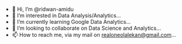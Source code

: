 - 👋 Hi, I’m @ridwan-amidu
- 👀 I’m interested in Data Analysis/Analytics...
- 🌱 I’m currently learning Google Data Analytics...
- 💞️ I’m looking to collaborate on Data Science and Analytics...
- 📫 How to reach me, via my mail on realoneolalekan@gmail.com...

<!---
ridwan-amidu/ridwan-amidu is a ✨ special ✨ repository because its `README.md` (this file) appears on your GitHub profile.
You can click the Preview link to take a look at your changes.
--->
